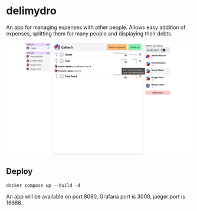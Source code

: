 # delimydro

An app for managing expenses with other people. Allows easy addition of expenses, splitting them for many people and displaying their debts.

![preview](./screenshots/preview.png)

## Deploy

```
docker compose up --build -d
```
An app will be available on port 8080, Grafana port is 3000, jaeger port is 16686.


